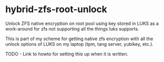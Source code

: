# hybrid-zfs-root-unlock
Unlock ZFS native encryption on root pool using key stored in LUKS as a work-around for zfs not supporting all the things luks supports.  

This is part of my scheme for getting native zfs encryption with all the unlock options of LUKS on my laptop (tpm, tang server, yubikey, etc.).

TODO - Link to howto for setting this up when it is written.  
